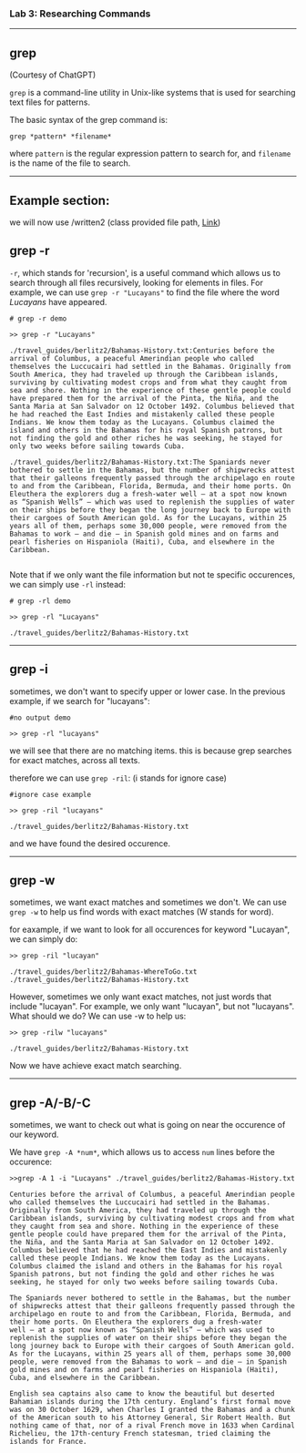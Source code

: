 ### Lab 3: Researching Commands
---

## grep

(Courtesy of ChatGPT)

`grep` is a command-line utility in Unix-like systems that is used for searching text files for patterns. 

The basic syntax of the grep command is:

`grep *pattern* *filename*`

where `pattern` is the regular expression pattern to search for, and `filename` is the name of the file to search.

---
## Example section: 
we will now use /written2 (class provided file path, [Link](https://github.com/ucsd-cse15l-w23/docsearch))


## **grep -r**

`-r`, which stands for 'recursion', is a useful command which allows us to search through all files recursively, looking for elements in files. 
For example, we can use `grep -r "Lucayans"` to find the file where the word *Lucayans* have appeared. 

```
# grep -r demo

>> grep -r "Lucayans"

./travel_guides/berlitz2/Bahamas-History.txt:Centuries before the arrival of Columbus, a peaceful Amerindian people who called themselves the Luccucairi had settled in the Bahamas. Originally from South America, they had traveled up through the Caribbean islands, surviving by cultivating modest crops and from what they caught from sea and shore. Nothing in the experience of these gentle people could have prepared them for the arrival of the Pinta, the Niña, and the Santa Maria at San Salvador on 12 October 1492. Columbus believed that he had reached the East Indies and mistakenly called these people Indians. We know them today as the Lucayans. Columbus claimed the island and others in the Bahamas for his royal Spanish patrons, but not finding the gold and other riches he was seeking, he stayed for only two weeks before sailing towards Cuba.

./travel_guides/berlitz2/Bahamas-History.txt:The Spaniards never bothered to settle in the Bahamas, but the number of shipwrecks attest that their galleons frequently passed through the archipelago en route to and from the Caribbean, Florida, Bermuda, and their home ports. On Eleuthera the explorers dug a fresh-water well — at a spot now known as “Spanish Wells” — which was used to replenish the supplies of water on their ships before they began the long journey back to Europe with their cargoes of South American gold. As for the Lucayans, within 25 years all of them, perhaps some 30,000 people, were removed from the Bahamas to work — and die — in Spanish gold mines and on farms and pearl fisheries on Hispaniola (Haiti), Cuba, and elsewhere in the Caribbean.


```

Note that if we only want the file information but not te specific occurences, we can simply use `-rl` instead: 

```
# grep -rl demo

>> grep -rl "Lucayans"

./travel_guides/berlitz2/Bahamas-History.txt

```
---

## **grep -i**

sometimes, we don't want to specify upper or lower case. In the previous example, if we search for "lucayans":

```
#no output demo

>> grep -rl "lucayans"

```

we will see that there are no matching items. this is because grep searches for exact matches, across all texts. 

therefore we can use `grep -ril`: (i stands for ignore case)

```
#ignore case example

>> grep -ril "lucayans"

./travel_guides/berlitz2/Bahamas-History.txt

```
and we have found the desired occurence. 

---

## **grep -w**

sometimes, we want exact matches and sometimes we don't. We can use `grep -w` to help us find words with exact matches (W stands for word).

for eaxample, if we want to look for all occurences for keyword "Lucayan", we can simply do:


```
>> grep -ril "lucayan"

./travel_guides/berlitz2/Bahamas-WhereToGo.txt
./travel_guides/berlitz2/Bahamas-History.txt

```

However, sometimes we only want exact matches, not just words that include "lucayan". For example, we only want "lucayan", but not "lucayans". 
What should we do? We can use -w to help us:
```
>> grep -rilw "lucayans"

./travel_guides/berlitz2/Bahamas-History.txt
```
Now we have achieve exact match searching.


---

## **grep -A/-B/-C**

sometimes, we want to check out what is going on near the occurence of our keyword. 

We have `grep -A *num*`, which allows us to access `num` lines before the occurence:

```
>>grep -A 1 -i "Lucayans" ./travel_guides/berlitz2/Bahamas-History.txt

Centuries before the arrival of Columbus, a peaceful Amerindian people who called themselves the Luccucairi had settled in the Bahamas. Originally from South America, they had traveled up through the Caribbean islands, surviving by cultivating modest crops and from what they caught from sea and shore. Nothing in the experience of these gentle people could have prepared them for the arrival of the Pinta, the Niña, and the Santa Maria at San Salvador on 12 October 1492. Columbus believed that he had reached the East Indies and mistakenly called these people Indians. We know them today as the Lucayans. Columbus claimed the island and others in the Bahamas for his royal Spanish patrons, but not finding the gold and other riches he was seeking, he stayed for only two weeks before sailing towards Cuba.

The Spaniards never bothered to settle in the Bahamas, but the number of shipwrecks attest that their galleons frequently passed through the archipelago en route to and from the Caribbean, Florida, Bermuda, and their home ports. On Eleuthera the explorers dug a fresh-water well — at a spot now known as “Spanish Wells” — which was used to replenish the supplies of water on their ships before they began the long journey back to Europe with their cargoes of South American gold. As for the Lucayans, within 25 years all of them, perhaps some 30,000 people, were removed from the Bahamas to work — and die — in Spanish gold mines and on farms and pearl fisheries on Hispaniola (Haiti), Cuba, and elsewhere in the Caribbean.

English sea captains also came to know the beautiful but deserted Bahamian islands during the 17th century. England’s first formal move was on 30 October 1629, when Charles I granted the Bahamas and a chunk of the American south to his Attorney General, Sir Robert Health. But nothing came of that, nor of a rival French move in 1633 when Cardinal Richelieu, the 17th-century French statesman, tried claiming the islands for France.
```



